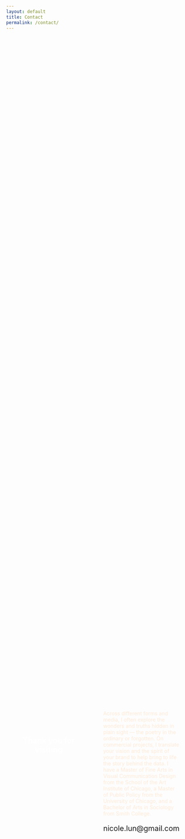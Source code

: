 ```yaml
---
layout: default
title: Contact
permalink: /contact/
---
```


<section class="collage-container">
	<div style="width: 100%; max-width: 1100px; height: 100vh; display: flex; align-items: center; justify-content: center; margin: 0 auto">
		<h1 style="width: 50%; color: white; padding: 2rem; text-align: center; transform: translateY(-80px);">Thank you for visiting</h1>
		<div style="width: 50%; padding: 2rem">
			<p style="color: #FFE9D6;">
				Across different forms and media, I often explore the wonders and truths hidden in plain sight &mdash; the poetry in the ordinary or forgotten. On commercial projects, I translate your vision and the spirit of your brand to help bring to life the story behind the data. I have a Master of Fine Arts in Visual Communication Design from the School of the Art Institute of Chicago, a Master of Public Policy from the University of Chicago, and a Bachelor of Arts in Sociology from Smith College.
			</p>
			<p style="color: white; font-size: 20px"><a style="text-decoration: none" href="mailto:nicole.lun@gmail.com">nicole.lun@gmail.com</a></p>
		</div>
	</div>
</section>